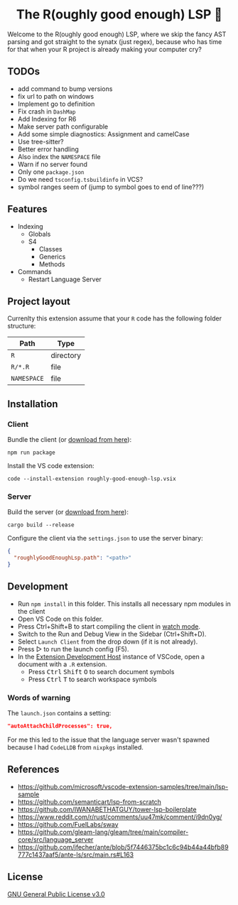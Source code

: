 <div align="center">

# The R(oughly good enough) LSP 🤔

</div>

Welcome to the R(oughly good enough) LSP, where we skip the fancy AST parsing and got straight to the synatx (just regex), because who has time for that when your R project is already making your computer cry?

## TODOs

* add command to bump versions
* fix url to path on windows
* Implement go to definition
* Fix crash in `DashMap`
* Add Indexing for R6
* Make server path configurable
* Add some simple diagnostics: Assignment and camelCase
* Use tree-sitter?
* Better error handling
* Also index the `NAMESPACE` file
* Warn if no server found
* Only one `package.json`
* Do we need `tsconfig.tsbuildinfo` in VCS?
* symbol ranges seem of (jump to symbol goes to end of line???)

## Features

* Indexing
  * Globals
  * S4
    * Classes
    * Generics
    * Methods
* Commands
  * Restart Language Server

## Project layout

Currenlty this extension assume that your `R` code has the following folder structure:

| Path        | Type      |
|-------------|-----------|
| `R`        | directory |
| `R/*.R`     | file      |
| `NAMESPACE` | file      |

## Installation

### Client

Bundle the client (or [download from here](https://github.com/felix-andreas/roughly-good-enough-lsp/releases)):

```
npm run package
```

Install the VS code extension:

```
code --install-extension roughly-good-enough-lsp.vsix
```

### Server

Build the server (or [download from here](https://github.com/felix-andreas/roughly-good-enough-lsp/releases)):

```
cargo build --release
```

Configure the client via the `settings.json` to use the server binary:

```json
{
  "roughlyGoodEnoughLsp.path": "<path>"
}
```

## Development

- Run `npm install` in this folder. This installs all necessary npm modules in the client
- Open VS Code on this folder.
- Press Ctrl+Shift+B to start compiling the client in [watch mode](https://code.visualstudio.com/docs/editor/tasks#:~:text=The%20first%20entry%20executes,the%20HelloWorld.js%20file.).
- Switch to the Run and Debug View in the Sidebar (Ctrl+Shift+D).
- Select `Launch Client` from the drop down (if it is not already).
- Press ▷ to run the launch config (F5).
- In the [Extension Development Host](https://code.visualstudio.com/api/get-started/your-first-extension#:~:text=Then%2C%20inside%20the%20editor%2C%20press%20F5.%20This%20will%20compile%20and%20run%20the%20extension%20in%20a%20new%20Extension%20Development%20Host%20window.) instance of VSCode, open a document with a `.R` extension.
  - Press <kbd>Ctrl</kbd> <kbd>Shift</kbd> <kbd>O</kbd> to search document symbols
  - Press <kbd>Ctrl</kbd> <kbd>T</kbd> to search workspace symbols

### Words of warning

The `launch.json` contains a setting:

```json
"autoAttachChildProcesses": true,
```

For me this led to the issue that the language server wasn't spawned because I had `CodeLLDB` from `nixpkgs` installed.


## References

* https://github.com/microsoft/vscode-extension-samples/tree/main/lsp-sample
* https://github.com/semanticart/lsp-from-scratch
* https://github.com/IWANABETHATGUY/tower-lsp-boilerplate
* https://www.reddit.com/r/rust/comments/uu47mk/comment/i9dn0yg/
* https://github.com/FuelLabs/sway
* https://github.com/gleam-lang/gleam/tree/main/compiler-core/src/language_server
* https://github.com/jfecher/ante/blob/5f7446375bc1c6c94b44a44bfb89777c1437aaf5/ante-ls/src/main.rs#L163

## License

[GNU General Public License v3.0](LICENSE)
